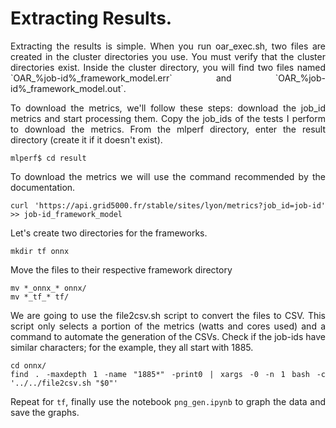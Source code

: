 # Extracting Results.

<div align="justify">
Extracting the results is simple. When you run oar_exec.sh, two files are created in the cluster directories you use. You must verify that the cluster directories exist.
Inside the cluster directory, you will find two files named `OAR_%job-id%_framework_model.err` and `OAR_%job-id%_framework_model.out`.

To download the metrics, we'll follow these steps: download the job_id metrics and start processing them. Copy the job_ids of the tests I perform to download the metrics. From the mlperf directory, enter the result directory (create it if it doesn't exist).
```
mlperf$ cd result
```
To download the metrics we will use the command recommended by the documentation.
```
curl 'https://api.grid5000.fr/stable/sites/lyon/metrics?job_id=job-id' >> job-id_framework_model
```
Let's create two directories for the frameworks.
```
mkdir tf onnx
```
Move the files to their respective framework directory
```
mv *_onnx_* onnx/
mv *_tf_* tf/
```
We are going to use the file2csv.sh script to convert the files to CSV. This script only selects a portion of the metrics (watts and cores used) and a command to automate the generation of the CSVs. Check if the job-ids have similar characters; for the example, they all start with 1885.
```
cd onnx/
find . -maxdepth 1 -name "1885*" -print0 | xargs -0 -n 1 bash -c '../../file2csv.sh "$0"'
```
Repeat for `tf`, finally use the notebook `png_gen.ipynb` to graph the data and save the graphs.
</div>
